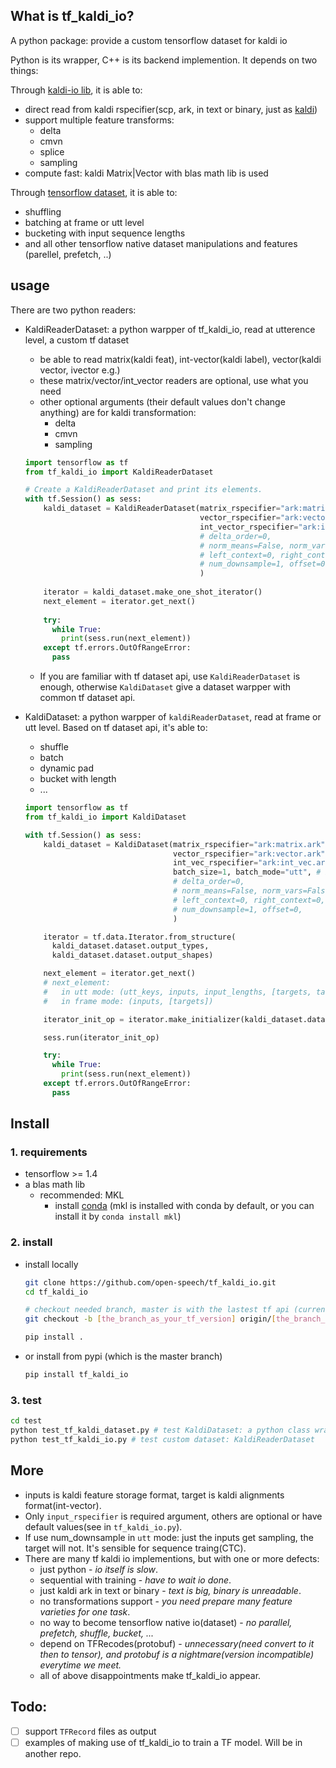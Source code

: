 ## What is tf_kaldi_io?
A python package: provide a custom tensorflow dataset for kaldi io

Python is its wrapper, C++ is its backend implemention. It depends on two things:

Through [kaldi-io lib](https://github.com/open-speech/kaldi-io.git), it is able to:
- direct read from kaldi rspecifier(scp, ark, in text or binary, just as [kaldi](https://github.com/kaldi-asr/kaldi))
- support multiple feature transforms:
  - delta
  - cmvn
  - splice
  - sampling
- compute fast: kaldi Matrix|Vector with blas math lib is used

Through [tensorflow dataset](https://www.tensorflow.org/guide/datasets), it is able to:
- shuffling
- batching at frame or utt level
- bucketing with input sequence lengths
- and all other tensorflow native dataset manipulations and features (parellel, prefetch, ..)

## usage

There are two python readers:
- KaldiReaderDataset: a python warpper of tf_kaldi_io, read at utterence level, a custom tf dataset
    - be able to read matrix(kaldi feat), int-vector(kaldi label), vector(kaldi vector, ivector e.g.)
    - these matrix/vector/int_vector readers are optional, use what you need
    - other optional arguments (their default values don't change anything) are for kaldi transformation:
        - delta
        - cmvn
        - sampling
    ```python
    import tensorflow as tf
    from tf_kaldi_io import KaldiReaderDataset
    
    # Create a KaldiReaderDataset and print its elements.
    with tf.Session() as sess:
        kaldi_dataset = KaldiReaderDataset(matrix_rspecifier="ark:matrix.ark",
                                           vector_rspecifier="ark:vector.ark",
                                           int_vector_rspecifier="ark:int_vec.ark",
                                           # delta_order=0,
                                           # norm_means=False, norm_vars=False, global_cmvn_file="test/data/global.cmvn"
                                           # left_context=0, right_context=0,
                                           # num_downsample=1, offset=0,
                                           )
                                           
        iterator = kaldi_dataset.make_one_shot_iterator()
        next_element = iterator.get_next()
        
        try:
          while True:
            print(sess.run(next_element))
        except tf.errors.OutOfRangeError:
          pass
    ```
    - If you are familiar with tf dataset api, use `KaldiReaderDataset` is enough, otherwise `KaldiDataset` give a dataset warpper with common tf dataset api.

- KaldiDataset: a python warpper of `kaldiReaderDataset`, read at frame or utt level. Based on tf dataset api, it's able to:
    - shuffle
    - batch
    - dynamic pad
    - bucket with length
    - ...
    ```python
    import tensorflow as tf
    from tf_kaldi_io import KaldiDataset
    
    with tf.Session() as sess:
        kaldi_dataset = KaldiDataset(matrix_rspecifier="ark:matrix.ark",
                                     vector_rspecifier="ark:vector.ark", 
                                     int_vec_rspecifier="ark:int_vec.ark",
                                     batch_size=1, batch_mode="utt", # batch_mode="frame",
                                     # delta_order=0,
                                     # norm_means=False, norm_vars=False, global_cmvn_file="test/data/global.cmvn"
                                     # left_context=0, right_context=0,
                                     # num_downsample=1, offset=0,
                                     )
    
        iterator = tf.data.Iterator.from_structure(
          kaldi_dataset.dataset.output_types,
          kaldi_dataset.dataset.output_shapes)
    
        next_element = iterator.get_next()
        # next_element: 
        #	in utt mode: (utt_keys, inputs, input_lengths, [targets, target_lengths])
        #   in frame mode: (inputs, [targets])
    
        iterator_init_op = iterator.make_initializer(kaldi_dataset.dataset)
    
        sess.run(iterator_init_op)
    
        try:
          while True:
            print(sess.run(next_element))
        except tf.errors.OutOfRangeError:
          pass
    ```

## Install

### 1. requirements
- tensorflow >= 1.4
- a blas math lib
  - recommended: MKL
    - install [conda](https://www.anaconda.com/download/) (mkl is installed with conda by default, 
    or you can install it by `conda install mkl`)

### 2. install
- install locally
    ```bash
    git clone https://github.com/open-speech/tf_kaldi_io.git
    cd tf_kaldi_io
    
    # checkout needed branch, master is with the lastest tf api (current: r1.12)
    git checkout -b [the_branch_as_your_tf_version] origin/[the_branch_as_your_tf_version]
    
    pip install .
    ```
- or install from pypi (which is the master branch)
    ```bash
    pip install tf_kaldi_io
    ```

### 3. test

```bash
cd test
python test_tf_kaldi_dataset.py # test KaldiDataset: a python class wrapper of custom dataset
python test_tf_kaldi_io.py # test custom dataset: KaldiReaderDataset
```

## More
- inputs is kaldi feature storage format, target is kaldi alignments format(int-vector).
- Only `input_rspecifier` is required argument, others are optional or have default values(see in `tf_kaldi_io.py`).
- If use num_downsample in `utt` mode: just the inputs get sampling, the target will not. It's sensible for sequence traing(CTC).
- There are many tf kaldi io implementions, but with one or more defects:
    - just python - _io itself is slow_.
    - sequential with training - _have to wait io done_.
    - just kaldi ark in text or binary - _text is big, binary is unreadable_.
    - no transformations support - _you need prepare many feature varieties for one task_.
    - no way to become tensorflow native io(dataset) - _no parallel, prefetch, shuffle, bucket, ..._
    - depend on TFRecodes(protobuf) - _unnecessary(need convert to it then to tensor), and protobuf is a nightmare(version incompatible) everytime we meet._
    - all of above disappointments make tf_kaldi_io appear.
    
## Todo:
- [ ] support `TFRecord` files as output
- [ ] examples of making use of tf_kaldi_io to train a TF model. Will be in another repo.
